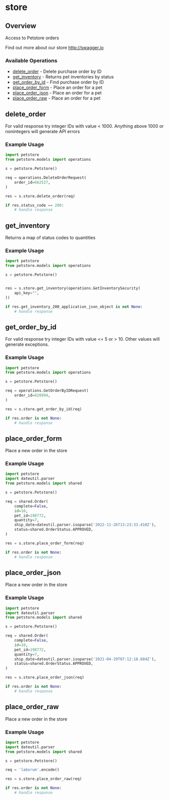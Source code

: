 # store

## Overview

Access to Petstore orders

Find out more about our store
<http://swagger.io>
### Available Operations

* [delete_order](#delete_order) - Delete purchase order by ID
* [get_inventory](#get_inventory) - Returns pet inventories by status
* [get_order_by_id](#get_order_by_id) - Find purchase order by ID
* [place_order_form](#place_order_form) - Place an order for a pet
* [place_order_json](#place_order_json) - Place an order for a pet
* [place_order_raw](#place_order_raw) - Place an order for a pet

## delete_order

For valid response try integer IDs with value < 1000. Anything above 1000 or nonintegers will generate API errors

### Example Usage

```python
import petstore
from petstore.models import operations

s = petstore.Petstore()

req = operations.DeleteOrderRequest(
    order_id=662527,
)

res = s.store.delete_order(req)

if res.status_code == 200:
    # handle response
```

## get_inventory

Returns a map of status codes to quantities

### Example Usage

```python
import petstore
from petstore.models import operations

s = petstore.Petstore()


res = s.store.get_inventory(operations.GetInventorySecurity(
    api_key="",
))

if res.get_inventory_200_application_json_object is not None:
    # handle response
```

## get_order_by_id

For valid response try integer IDs with value <= 5 or > 10. Other values will generate exceptions.

### Example Usage

```python
import petstore
from petstore.models import operations

s = petstore.Petstore()

req = operations.GetOrderByIDRequest(
    order_id=820994,
)

res = s.store.get_order_by_id(req)

if res.order is not None:
    # handle response
```

## place_order_form

Place a new order in the store

### Example Usage

```python
import petstore
import dateutil.parser
from petstore.models import shared

s = petstore.Petstore()

req = shared.Order(
    complete=False,
    id=10,
    pet_id=198772,
    quantity=7,
    ship_date=dateutil.parser.isoparse('2022-11-26T13:23:33.410Z'),
    status=shared.OrderStatus.APPROVED,
)

res = s.store.place_order_form(req)

if res.order is not None:
    # handle response
```

## place_order_json

Place a new order in the store

### Example Usage

```python
import petstore
import dateutil.parser
from petstore.models import shared

s = petstore.Petstore()

req = shared.Order(
    complete=False,
    id=10,
    pet_id=198772,
    quantity=7,
    ship_date=dateutil.parser.isoparse('2021-04-29T07:12:18.684Z'),
    status=shared.OrderStatus.APPROVED,
)

res = s.store.place_order_json(req)

if res.order is not None:
    # handle response
```

## place_order_raw

Place a new order in the store

### Example Usage

```python
import petstore
import dateutil.parser
from petstore.models import shared

s = petstore.Petstore()

req = 'laborum'.encode()

res = s.store.place_order_raw(req)

if res.order is not None:
    # handle response
```

